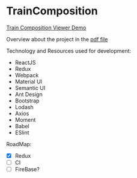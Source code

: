 # TrainComposition
[Train Composition Viewer Demo](https://calm-sands-88513.herokuapp.com/)

Overview about the project in the [pdf file](https://github.com/ShocKwav3/TrainComposition/blob/master/TrainCompositionViewer.pdf)

Technology and Resources used for development:
- ReactJS
- Redux
- Webpack
- Material UI
- Semantic UI
- Ant Design
- Bootstrap
- Lodash
- Axios
- Moment
- Babel
- ESlint

RoadMap:
- [x] Redux
- [ ] CI
- [ ] FireBase?
